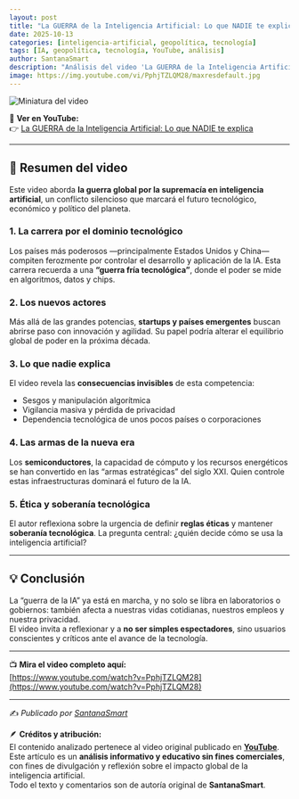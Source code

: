 ```yaml
---
layout: post
title: "La GUERRA de la Inteligencia Artificial: Lo que NADIE te explica"
date: 2025-10-13
categories: [inteligencia-artificial, geopolítica, tecnología]
tags: [IA, geopolítica, tecnología, YouTube, análisis]
author: SantanaSmart
description: "Análisis del video 'La GUERRA de la Inteligencia Artificial: Lo que NADIE te explica', sobre la carrera global por el control de la inteligencia artificial."
image: https://img.youtube.com/vi/PphjTZLQM28/maxresdefault.jpg
---
```


![Miniatura del video](https://img.youtube.com/vi/PphjTZLQM28/maxresdefault.jpg)

🎥 **Ver en YouTube:**  
👉 [La GUERRA de la Inteligencia Artificial: Lo que NADIE te explica](https://www.youtube.com/watch?v=PphjTZLQM28)

---

## 🧠 Resumen del video

Este video aborda **la guerra global por la supremacía en inteligencia artificial**, un conflicto silencioso que marcará el futuro tecnológico, económico y político del planeta.

### 1. La carrera por el dominio tecnológico  
Los países más poderosos —principalmente Estados Unidos y China— compiten ferozmente por controlar el desarrollo y aplicación de la IA. Esta carrera recuerda a una **“guerra fría tecnológica”**, donde el poder se mide en algoritmos, datos y chips.

### 2. Los nuevos actores  
Más allá de las grandes potencias, **startups y países emergentes** buscan abrirse paso con innovación y agilidad. Su papel podría alterar el equilibrio global de poder en la próxima década.

### 3. Lo que nadie explica  
El video revela las **consecuencias invisibles** de esta competencia:  
- Sesgos y manipulación algorítmica  
- Vigilancia masiva y pérdida de privacidad  
- Dependencia tecnológica de unos pocos países o corporaciones  

### 4. Las armas de la nueva era  
Los **semiconductores**, la capacidad de cómputo y los recursos energéticos se han convertido en las “armas estratégicas” del siglo XXI. Quien controle estas infraestructuras dominará el futuro de la IA.

### 5. Ética y soberanía tecnológica  
El autor reflexiona sobre la urgencia de definir **reglas éticas** y mantener **soberanía tecnológica**. La pregunta central: ¿quién decide cómo se usa la inteligencia artificial?

---

## 💡 Conclusión

La “guerra de la IA” ya está en marcha, y no solo se libra en laboratorios o gobiernos: también afecta a nuestras vidas cotidianas, nuestros empleos y nuestra privacidad.  
El video invita a reflexionar y a **no ser simples espectadores**, sino usuarios conscientes y críticos ante el avance de la tecnología.

---

📺 **Mira el video completo aquí:**  
[https://www.youtube.com/watch?v=PphjTZLQM28](https://www.youtube.com/watch?v=PphjTZLQM28)

---

✍️ *Publicado por [SantanaSmart](https://santanasmart.github.io)*  

🪶 **Créditos y atribución:**  
El contenido analizado pertenece al video original publicado en **[YouTube](https://www.youtube.com/watch?v=PphjTZLQM28)**.  
Este artículo es un **análisis informativo y educativo sin fines comerciales**, con fines de divulgación y reflexión sobre el impacto global de la inteligencia artificial.  
Todo el texto y comentarios son de autoría original de **SantanaSmart**.
